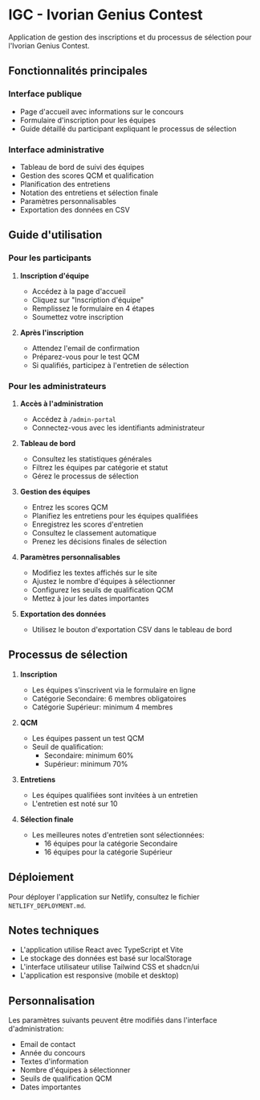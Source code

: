
# IGC - Ivorian Genius Contest

Application de gestion des inscriptions et du processus de sélection pour l'Ivorian Genius Contest.

## Fonctionnalités principales

### Interface publique
- Page d'accueil avec informations sur le concours
- Formulaire d'inscription pour les équipes
- Guide détaillé du participant expliquant le processus de sélection

### Interface administrative
- Tableau de bord de suivi des équipes
- Gestion des scores QCM et qualification
- Planification des entretiens
- Notation des entretiens et sélection finale
- Paramètres personnalisables
- Exportation des données en CSV

## Guide d'utilisation

### Pour les participants

1. **Inscription d'équipe**
   - Accédez à la page d'accueil
   - Cliquez sur "Inscription d'équipe"
   - Remplissez le formulaire en 4 étapes
   - Soumettez votre inscription

2. **Après l'inscription**
   - Attendez l'email de confirmation
   - Préparez-vous pour le test QCM
   - Si qualifiés, participez à l'entretien de sélection

### Pour les administrateurs

1. **Accès à l'administration**
   - Accédez à `/admin-portal`
   - Connectez-vous avec les identifiants administrateur

2. **Tableau de bord**
   - Consultez les statistiques générales
   - Filtrez les équipes par catégorie et statut
   - Gérez le processus de sélection

3. **Gestion des équipes**
   - Entrez les scores QCM
   - Planifiez les entretiens pour les équipes qualifiées
   - Enregistrez les scores d'entretien
   - Consultez le classement automatique
   - Prenez les décisions finales de sélection

4. **Paramètres personnalisables**
   - Modifiez les textes affichés sur le site
   - Ajustez le nombre d'équipes à sélectionner
   - Configurez les seuils de qualification QCM
   - Mettez à jour les dates importantes

5. **Exportation des données**
   - Utilisez le bouton d'exportation CSV dans le tableau de bord

## Processus de sélection

1. **Inscription**
   - Les équipes s'inscrivent via le formulaire en ligne
   - Catégorie Secondaire: 6 membres obligatoires
   - Catégorie Supérieur: minimum 4 membres

2. **QCM**
   - Les équipes passent un test QCM
   - Seuil de qualification:
     - Secondaire: minimum 60%
     - Supérieur: minimum 70%

3. **Entretiens**
   - Les équipes qualifiées sont invitées à un entretien
   - L'entretien est noté sur 10

4. **Sélection finale**
   - Les meilleures notes d'entretien sont sélectionnées:
     - 16 équipes pour la catégorie Secondaire
     - 16 équipes pour la catégorie Supérieur

## Déploiement

Pour déployer l'application sur Netlify, consultez le fichier `NETLIFY_DEPLOYMENT.md`.

## Notes techniques

- L'application utilise React avec TypeScript et Vite
- Le stockage des données est basé sur localStorage
- L'interface utilisateur utilise Tailwind CSS et shadcn/ui
- L'application est responsive (mobile et desktop)

## Personnalisation

Les paramètres suivants peuvent être modifiés dans l'interface d'administration:

- Email de contact
- Année du concours
- Textes d'information
- Nombre d'équipes à sélectionner
- Seuils de qualification QCM
- Dates importantes
